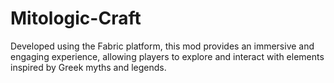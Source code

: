 # Mitologic-Craft
 Developed using the Fabric platform, this mod provides an immersive and engaging experience, allowing players to explore and interact with elements inspired by Greek myths and legends.
